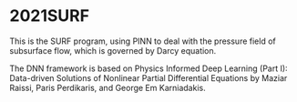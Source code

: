 # 2021SURF
This is the SURF program, using PINN to deal with the pressure field of subsurface flow, which is governed by Darcy equation.  

The DNN framework is based on Physics Informed Deep Learning (Part I): Data-driven Solutions of Nonlinear Partial Differential Equations by Maziar Raissi, Paris Perdikaris, and George Em Karniadakis.
